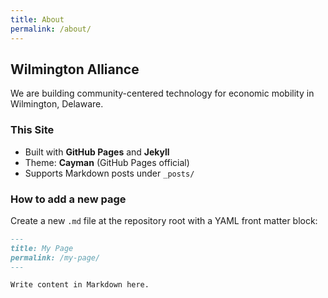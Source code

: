 ```yaml
---
title: About
permalink: /about/
---
```


## Wilmington Alliance

We are building community-centered technology for economic mobility in Wilmington, Delaware.

### This Site
- Built with **GitHub Pages** and **Jekyll**
- Theme: **Cayman** (GitHub Pages official)
- Supports Markdown posts under `_posts/`

### How to add a new page
Create a new `.md` file at the repository root with a YAML front matter block:
```markdown
---
title: My Page
permalink: /my-page/
---

Write content in Markdown here.
```